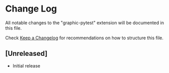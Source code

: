 # Change Log

All notable changes to the "graphic-pytest" extension will be documented in this file.

Check [Keep a Changelog](http://keepachangelog.com/) for recommendations on how to structure this file.

## [Unreleased]

- Initial release